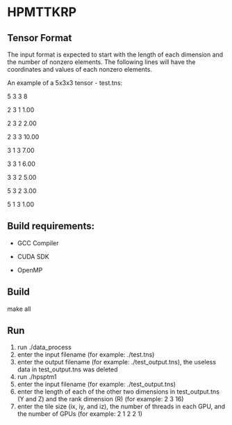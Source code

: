 # HPMTTKRP

## Tensor Format

The input format is expected to start with the length of each dimension and the number of nonzero elements. The following lines will have the coordinates and values of each nonzero elements. 

An example of a 5x3x3 tensor - test.tns:

5	3	3	8

2	3	1	1.00

2	3	2	2.00

2	3	3	10.00

3	1	3	7.00

3	3	1	6.00

3	3	2	5.00

5	3	2	3.00

5	1	3	1.00


## Build requirements:

- GCC Compiler

- CUDA SDK

- OpenMP


## Build

make all


## Run

1. run ./data_process
2. enter the input filename (for example: ./test.tns)
3. enter the output filename (for example: ./test_output.tns), the useless data in test_output.tns was deleted
4. run ./hpsptm1
5. enter the input filename (for example: ./test_output.tns)
6. enter the length of each of the other two dimensions in test_output.tns (Y and Z) and the rank dimension (R) (for example: 2 3 16)
7. enter the tile size (ix, iy, and iz), the number of threads in each GPU, and the number of GPUs (for example: 2 1 2 2 1)


